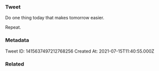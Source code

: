 ### Tweet
Do one thing today that makes tomorrow easier. 

Repeat.

### Metadata
Tweet ID: 1415637497212768256
Created At: 2021-07-15T11:40:55.000Z

### Related

